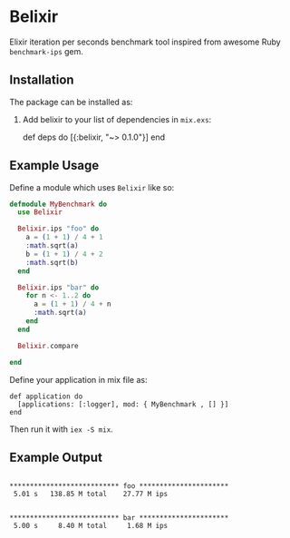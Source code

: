 # Belixir

Elixir iteration per seconds benchmark tool inspired from awesome Ruby `benchmark-ips` gem.

## Installation

The package can be installed as:

  1. Add belixir to your list of dependencies in `mix.exs`:

        def deps do
          [{:belixir, "~> 0.1.0"}]
        end

## Example Usage

Define a module which uses `Belixir` like so:

```elixir
defmodule MyBenchmark do
  use Belixir

  Belixir.ips "foo" do
    a = (1 + 1) / 4 + 1
    :math.sqrt(a)
    b = (1 + 1) / 4 + 2
    :math.sqrt(b)
  end

  Belixir.ips "bar" do
    for n <- 1..2 do
      a = (1 + 1) / 4 + n
      :math.sqrt(a)
    end
  end

  Belixir.compare

end
```

Define your application in mix file as:

```
def application do
  [applications: [:logger], mod: { MyBenchmark , [] }]
end
```

Then run it with `iex -S mix`.

## Example Output

```

*************************** foo **********************
 5.01 s   138.85 M total    27.77 M ips


*************************** bar **********************
 5.00 s     8.40 M total     1.68 M ips

```
